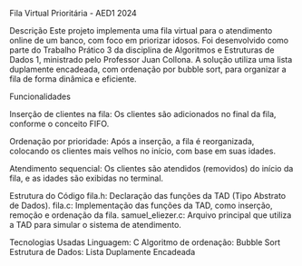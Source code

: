 Fila Virtual Prioritária - AED1 2024

Descrição
Este projeto implementa uma fila virtual para o atendimento online de um banco, com foco em priorizar idosos. Foi desenvolvido como parte do Trabalho Prático 3 da disciplina de Algoritmos e Estruturas de Dados 1, ministrado pelo Professor Juan Collona. A solução utiliza uma lista duplamente encadeada, com ordenação por bubble sort, para organizar a fila de forma dinâmica e eficiente.

Funcionalidades

Inserção de clientes na fila:
  Os clientes são adicionados no final da fila, conforme o conceito FIFO.

Ordenação por prioridade:
  Após a inserção, a fila é reorganizada, colocando os clientes mais velhos no início, com base em suas idades.

Atendimento sequencial:
  Os clientes são atendidos (removidos) do início da fila, e as idades são exibidas no terminal.

Estrutura do Código
  fila.h: Declaração das funções da TAD (Tipo Abstrato de Dados).
  fila.c: Implementação das funções da TAD, como inserção, remoção e ordenação da fila.
  samuel_eliezer.c: Arquivo principal que utiliza a TAD para simular o sistema de atendimento.

Tecnologias Usadas
  Linguagem: C
  Algoritmo de ordenação: Bubble Sort
  Estrutura de Dados: Lista Duplamente Encadeada
